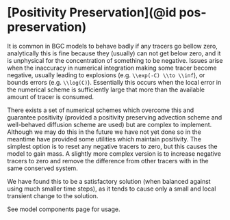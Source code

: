 # [Positivity Preservation](@id pos-preservation)

It is common in BGC models to behave badly if any tracers go bellow zero, analytically this is fine because they (usually) can not get below zero, and it is unphysical for the concentration of something to be negative. Issues arise when the inaccuracy in numerical integration making some tracer become negative, usually leading to explosions (e.g. ``\\exp(-C) \\to \\inf``), or bounds errors (e.g. ``\\log(C)``). Essentially this occurs when the local error in the numerical scheme is sufficiently large that more than the available amount of tracer is consumed.

There exists a set of numerical schemes which overcome this and guarantee positivity (provided a positivity preserving advection scheme and well-behaved diffusion scheme are used) but are complex to implement. Although we may do this in the future we have not yet done so in the meantime have provided some utilities which maintain positivity. The simplest option is to reset any negative tracers to zero, but this causes the model to gain mass. A slightly more complex version is to increase negative tracers to zero and remove the difference from other tracers with in the same conserved system.

We have found this to be a satisfactory solution (when balanced against using much smaller time steps), as it tends to cause only a small and local transient change to the solution.

See model components page for usage.
